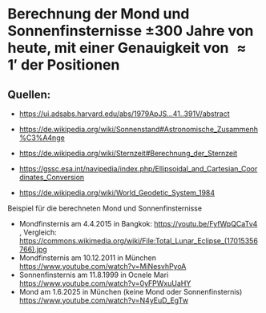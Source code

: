 # Berechnung der Mond und Sonnenfinsternisse $\pm 300$ Jahre von heute, mit einer Genauigkeit von $\approx 1'$ der Positionen

## Quellen:
- https://ui.adsabs.harvard.edu/abs/1979ApJS...41..391V/abstract
- https://de.wikipedia.org/wiki/Sonnenstand#Astronomische_Zusammenh%C3%A4nge
- https://de.wikipedia.org/wiki/Sternzeit#Berechnung_der_Sternzeit

- https://gssc.esa.int/navipedia/index.php/Ellipsoidal_and_Cartesian_Coordinates_Conversion
- https://de.wikipedia.org/wiki/World_Geodetic_System_1984
  

Beispiel für die berechneten Mond und Sonnenfinsternisse
- Mondfinsternis am 4.4.2015 in Bangkok: https://youtu.be/FyfWpQCaTv4 , Vergleich: https://commons.wikimedia.org/wiki/File:Total_Lunar_Eclipse_(17015356766).jpg
- Mondfinsternis am 10.12.2011 in München https://www.youtube.com/watch?v=MiNesvhPyoA
- Sonnenfinsternis am 11.8.1999 in Ocnele Mari https://www.youtube.com/watch?v=0yFPWxuUaHY
- Mond am 1.6.2025 in München (keine Mond oder Sonnenfinsternis) https://www.youtube.com/watch?v=N4yEuD_EgTw
